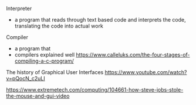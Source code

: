 Interpreter
- a program that reads through text based code and interprets the code, translating the code into actual work

Compiler
- a program that 
- compilers explained well https://www.calleluks.com/the-four-stages-of-compiling-a-c-program/


The history of Graphical User Interfaces https://www.youtube.com/watch?v=pQocN_c2uLI


https://www.extremetech.com/computing/104661-how-steve-jobs-stole-the-mouse-and-gui-video